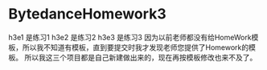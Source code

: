# BytedanceHomework3
h3e1  是练习1
h3e2  是练习2
h3e3  是练习3
因为以前老师都没有给HomeWork模板，所以我不知道有模板，直到要提交时我才发现老师您提供了Homework的模板。
所以我这三个项目都是自己新建做出来的，现在再按模板修改也来不及了。
